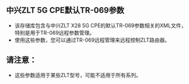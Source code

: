 ## 中兴ZLT 5G CPE默认TR-069参数
* 该存储库包含与中兴ZLT X28 5G CPE的默认TR-069参数相关的XML文件，特别是用于TR-069远程参数管理。
* 使用这些参数，您可以通过TR-069远程管理来远程控制ZLT路由器。

## 请注意：
* 这些参数适用于某些ZLT型号，可能不适用于所有系列。

